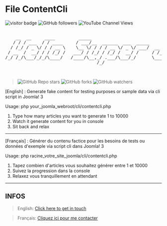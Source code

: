 # File ContentCli

![visitor badge](https://visitor-badge.laobi.icu/badge?page_id=alexandreelise.file_contentcli&style=flat&format=true)
![GitHub followers](https://img.shields.io/github/followers/alexandreelise?style=flat)
![YouTube Channel Views](https://img.shields.io/youtube/channel/views/UCCya8rIL-PVHm8Mt4QPW-xw?style=flat&label=YouTube%20%40Api%20Adept%20vues)


<pre>

    __  __     ____         _____                              __                      __              
   / / / ___  / / ____     / ___/__  ______  ___  _____       / ____  ____  ____ ___  / ___  __________
  / /_/ / _ \/ / / __ \    \__ \/ / / / __ \/ _ \/ ___/  __  / / __ \/ __ \/ __ `__ \/ / _ \/ ___/ ___/
 / __  /  __/ / / /_/ /   ___/ / /_/ / /_/ /  __/ /     / /_/ / /_/ / /_/ / / / / / / /  __/ /  (__  ) 
/_/ /_/\___/_/_/\____/   /____/\__,_/ .___/\___/_/      \____/\____/\____/_/ /_/ /_/_/\___/_/  /____/  
                                   /_/                                                                 


</pre>

> ![GitHub Repo stars](https://img.shields.io/github/stars/alexandreelise/file_contentcli?style=flat) ![GitHub forks](https://img.shields.io/github/forks/alexandreelise/file_contentcli?style=flat) ![GitHub watchers](https://img.shields.io/github/watchers/alexandreelise/file_contentcli?style=flat)


[English] : Generate fake content for testing purposes or sample data via cli script in Joomla! 3

Usage: php your_joomla_webroot/cli/contentcli.php
1. Type how many articles you want to generate 1 to 10000
2. Watch it generate content for you in console
3. Sit back and relax

------

[Français] : Générer du contenu factice pour les besoins de tests ou données d'exemple via script cli dans Joomla! 3

Usage: php racine_votre_site_joomla/cli/contentcli.php
1. Tapez combien d'articles vous souhaitez générer entre 1 et 10000
2. Suivez la progression dans la console
3. Relaxez vous tranquillement en attendant

--------------------------------------------
## INFOS

> English: [Click here to get in touch](https://github.com/mralexandrelise/mralexandrelise/blob/master/community.md "Get in touch")

> Français: [Cliquez ici pour me contacter](https://github.com/mralexandrelise/mralexandrelise/blob/master/community.md "Me contacter")

